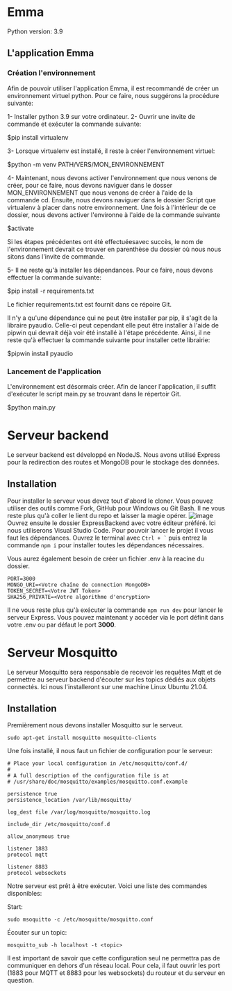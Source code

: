 # Emma

Python version: 3.9

## L'application Emma

### Création l'environnement
Afin de pouvoir utiliser l'application Emma, il est recommandé de créer un environnement virtuel python. Pour ce faire, nous suggérons la procédure suivante:

1- Installer python 3.9 sur votre ordinateur.
2- Ouvrir une invite de commande et exécuter la commande suivante:
 
 $pip install virtualenv
 
3- Lorsque virtualenv est installé, il reste à créer l'environnement virtuel:
 
 $python -m venv PATH/VERS/MON_ENVIRONNEMENT

4- Maintenant, nous devons activer l'environnement que nous venons de créer, pour ce faire, nous devons naviguer dans le dosser MON_ENVIRONNEMENT que nous venons de créer à l'aide de la commande cd. Ensuite, nous devons naviguer dans le dossier Script que virtualenv à placer dans notre environnement. Une fois à l'intérieur de ce dossier, nous devons activer l'environne à l'aide de la commande suivante

$activate

Si les étapes précédentes ont été effectuéesavec succès, le nom de l'environnement devrait ce trouver en parenthèse du dossier où nous nous sitons dans l'invite de commande.

5- Il ne reste qu'à installer les dépendances. Pour ce faire, nous devons effectuer la commande suivante:

$pip install -r requirements.txt

Le fichier requirements.txt est fournit dans ce répoire Git.

Il n'y a qu'une dépendance qui ne peut être installer par pip, il s'agit de la libraire pyaudio. Celle-ci peut cependant elle peut être installer à l'aide de pipwin qui devrait déjà voir été installé à l'étape précédente. Ainsi, il ne reste qu'à effectuer la commande suivante pour installer cette librairie:

$pipwin install pyaudio


### Lancement de l'application
L'environnement est désormais créer. Afin de lancer l'application, il suffit d'exécuter le script main.py se trouvant dans le répertoir Git.

$python main.py

# Serveur backend
Le serveur backend est développé en NodeJS. Nous avons utilisé Express pour la redirection des routes et MongoDB pour le stockage des données.

## Installation
Pour installer le serveur vous devez tout d'abord le cloner. Vous pouvez utiliser des outils comme Fork, GitHub pour Windows ou Git Bash. Il ne vous reste plus qu'à coller le lient du repo et laisser la magie opérer.
![image](https://user-images.githubusercontent.com/50884605/155769752-bb0bac1e-8b0e-4f28-91ca-016e271a7b3f.png)
Ouvrez ensuite le dossier ExpressBackend avec votre éditeur préféré. Ici nous utiliserons Visual Studio Code. Pour pouvoir lancer le projet il vous faut les dépendances. Ouvrez le terminal avec <code>Ctrl + \`</code> puis entrez la commande `npm i` pour installer toutes les dépendances nécessaires.

Vous aurez également besoin de créer un fichier .env à la reacine du dossier.
```
PORT=3000
MONGO_URI=<Votre chaîne de connection MongoDB>
TOKEN_SECRET=<Votre JWT Token>
SHA256_PRIVATE=<Votre algorithme d'encryption>
```

Il ne vous reste plus qu'à exécuter la commande `npm run dev` pour lancer le serveur Express. Vous pouvez maintenant y accéder via le port définit dans votre .env ou par défaut le port **3000**.

# Serveur Mosquitto
Le serveur Mosquitto sera responsable de recevoir les requêtes Mqtt et de permettre au serveur backend d'écouter sur les topics dédiés aux objets connectés.
Ici nous l'installeront sur une machine Linux Ubuntu 21.04.

## Installation

Premièrement nous devons installer Mosquitto sur le serveur.
```
sudo apt-get install mosquitto mosquitto-clients
```
Une fois installé, il nous faut un fichier de configuration pour le serveur:
```
# Place your local configuration in /etc/mosquitto/conf.d/
# 
# A full description of the configuration file is at
# /usr/share/doc/mosquitto/examples/mosquitto.conf.example

persistence true
persistence_location /var/lib/mosquitto/

log_dest file /var/log/mosquitto/mosquitto.log

include_dir /etc/mosquitto/conf.d

allow_anonymous true

listener 1883
protocol mqtt

listener 8883
protocol websockets
```

Notre serveur est prêt à être exécuter. Voici une liste des commandes disponibles:

Start:
```
sudo msoquitto -c /etc/mosquitto/mosquitto.conf
```
Écouter sur un topic:
```
mosquitto_sub -h localhost -t <topic>
```

Il est important de savoir que cette configuration seul ne permettra pas de communiquer en dehors d'un réseau local.  Pour cela, il faut ouvrir les port (1883 pour MQTT et 8883 pour les websockets) du routeur et du serveur en question.
